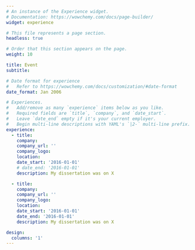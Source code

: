 ```yaml
---
# An instance of the Experience widget.
# Documentation: https://wowchemy.com/docs/page-builder/
widget: experience

# This file represents a page section.
headless: true

# Order that this section appears on the page.
weight: 10

title: Event
subtitle:

# Date format for experience
#   Refer to https://wowchemy.com/docs/customization/#date-format
date_format: Jan 2006

# Experiences.
#   Add/remove as many `experience` items below as you like.
#   Required fields are `title`, `company`, and `date_start`.
#   Leave `date_end` empty if it's your current employer.
#   Begin multi-line descriptions with YAML's `|2-` multi-line prefix.
experience:
  - title: 
    company: 
    company_url: ''
    company_logo: 
    location: 
    date_start: '2016-01-01'
    # date_end: '2016-01-01'
    description: My dissertation was on X

  - title: 
    company: 
    company_url: ''
    company_logo: 
    location: 
    date_start: '2016-01-01'
    date_end: '2016-01-01'
    description: My dissertation was on X

design:
  columns: '1'
---
```

